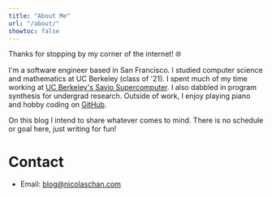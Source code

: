 ```yaml
---
title: "About Me"
url: "/about/"
showtoc: false
---
```


Thanks for stopping by my corner of the internet! &#x1F310;

I'm a software engineer based in San Francisco. I studied computer science and mathematics at UC Berkeley (class of '21). I spent much of my time working at [UC Berkeley's Savio Supercomputer](https://docs-research-it.berkeley.edu/services/high-performance-computing/overview/). I also dabbled in program synthesis for undergrad research. Outside of work, I enjoy playing piano and hobby coding on [GitHub](https://github.com/nicolaschan).

On this blog I intend to share whatever comes to mind. There is no schedule or goal here, just writing for fun!

# Contact

- Email: [blog@nicolaschan.com](mailto:blog@nicolaschan.com)